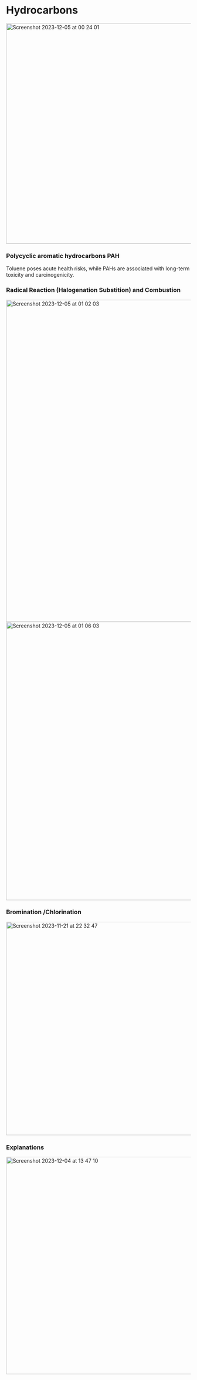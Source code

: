 # Hydrocarbons 


<img width="600" alt="Screenshot 2023-12-05 at 00 24 01" src="https://github.com/pe1l1nl1/23007/assets/19546253/12ba4ba3-0726-42c8-8f7c-236f7d9eca8a">


### Polycyclic aromatic hydrocarbons PAH

Toluene poses acute health risks, while PAHs are associated with long-term toxicity and carcinogenicity.

### Radical Reaction (Halogenation Substition) and Combustion

<img width="877" alt="Screenshot 2023-12-05 at 01 02 03" src="https://github.com/pe1l1nl1/23007/assets/19546253/5b24451e-3ec4-4704-bb06-251102c8b7b1">

<img width="758" alt="Screenshot 2023-12-05 at 01 06 03" src="https://github.com/pe1l1nl1/23007/assets/19546253/dffd84bb-9ab5-4b56-99ce-d4d8c39a6388">

### Bromination /Chlorination

<img width="581" alt="Screenshot 2023-11-21 at 22 32 47" src="https://github.com/pe1l1nl1/23007/assets/19546253/6fd05bf0-945d-44ee-a2e8-db745d8e46ed">

### Explanations 
<img width="592" alt="Screenshot 2023-12-04 at 13 47 10" src="https://github.com/pe1l1nl1/23007/assets/19546253/0c092672-b8e5-42bd-935a-80d8e0294bec">
